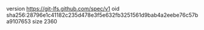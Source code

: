 version https://git-lfs.github.com/spec/v1
oid sha256:28796e1c41182c235d478e3f5e632fb3251561d9bab4a2eebe76c57ba9107653
size 2360
